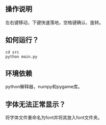 ## 操作说明

左右键移动，下键快速落地，空格键确认、旋转。

## 如何运行？

    cd src
    python main.py

## 环境依赖

python解释器，numpy和pygame库。

## 字体无法正常显示？

将字体文件重命名为font并将其放入font文件夹。